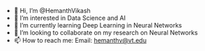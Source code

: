 - 👋 Hi, I’m @HemanthVikash
- 👀 I’m interested in Data Science and AI
- 🌱 I’m currently learning Deep Learning in Neural Networks
- 💞️ I’m looking to collaborate on my research on Neural Networks 
- 📫 How to reach me:
  Email: hemanthv@vt.edu
  

<!---
HemanthVikash/HemanthVikash is a ✨ special ✨ repository because its `README.md` (this file) appears on your GitHub profile.
You can click the Preview link to take a look at your changes.
--->
